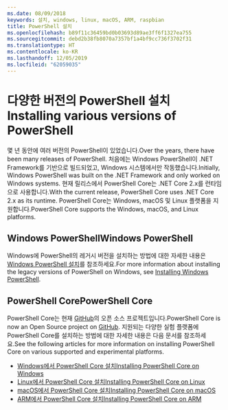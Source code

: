 ```yaml
---
ms.date: 08/09/2018
keywords: 설치, windows, linux, macOS, ARM, raspbian
title: PowerShell 설치
ms.openlocfilehash: b89f11c36459bd0b03693d89ae3ff6f1327ea755
ms.sourcegitcommit: debd2b38fb8070a7357bf1a4bf9cc736f3702f31
ms.translationtype: HT
ms.contentlocale: ko-KR
ms.lasthandoff: 12/05/2019
ms.locfileid: "62059035"
---
```

# <a name="installing-various-versions-of-powershell"></a><span data-ttu-id="faccc-103">다양한 버전의 PowerShell 설치</span><span class="sxs-lookup"><span data-stu-id="faccc-103">Installing various versions of PowerShell</span></span>

<span data-ttu-id="faccc-104">몇 년 동안에 여러 버전의 PowerShell이 있었습니다.</span><span class="sxs-lookup"><span data-stu-id="faccc-104">Over the years, there have been many releases of PowerShell.</span></span> <span data-ttu-id="faccc-105">처음에는 Windows PowerShell이 ​​.NET Framework를 기반으로 빌드되었고, Windows 시스템에서만 작동했습니다.</span><span class="sxs-lookup"><span data-stu-id="faccc-105">Initially, Windows PowerShell was built on the .NET Framework and only worked on Windows systems.</span></span> <span data-ttu-id="faccc-106">현재 릴리스에서 PowerShell Core는 .NET Core 2.x를 런타임으로 사용합니다.</span><span class="sxs-lookup"><span data-stu-id="faccc-106">With the current release, PowerShell Core uses .NET Core 2.x as its runtime.</span></span> <span data-ttu-id="faccc-107">PowerShell Core는 Windows, macOS 및 Linux 플랫폼을 지원합니다.</span><span class="sxs-lookup"><span data-stu-id="faccc-107">PowerShell Core supports the Windows, macOS, and Linux platforms.</span></span>

## <a name="windows-powershell"></a><span data-ttu-id="faccc-108">Windows PowerShell</span><span class="sxs-lookup"><span data-stu-id="faccc-108">Windows PowerShell</span></span>

<span data-ttu-id="faccc-109">Windows에 PowerShell의 레거시 버전을 설치하는 방법에 대한 자세한 내용은 [Windows PowerShell 설치](installing-windows-powershell.md)를 참조하세요.</span><span class="sxs-lookup"><span data-stu-id="faccc-109">For more information about installing the legacy versions of PowerShell on Windows, see [Installing Windows PowerShell](installing-windows-powershell.md).</span></span>

## <a name="powershell-core"></a><span data-ttu-id="faccc-110">PowerShell Core</span><span class="sxs-lookup"><span data-stu-id="faccc-110">PowerShell Core</span></span>

<span data-ttu-id="faccc-111">PowerShell Core는 현재 [GitHub](https://github.com/powershell/powershell)의 오픈 소스 프로젝트입니다.</span><span class="sxs-lookup"><span data-stu-id="faccc-111">PowerShell Core is now an Open Source project on [GitHub](https://github.com/powershell/powershell).</span></span>
<span data-ttu-id="faccc-112">지원되는 다양한 실험 플랫폼에 PowerShell Core를 설치하는 방법에 대한 자세한 내용은 다음 문서를 참조하세요.</span><span class="sxs-lookup"><span data-stu-id="faccc-112">See the following articles for more information on installing PowerShell Core on various supported and experimental platforms.</span></span>

- [<span data-ttu-id="faccc-113">Windows에서 PowerShell Core 설치</span><span class="sxs-lookup"><span data-stu-id="faccc-113">Installing PowerShell Core on Windows</span></span>](Installing-PowerShell-Core-on-Windows.md)
- [<span data-ttu-id="faccc-114">Linux에서 PowerShell Core 설치</span><span class="sxs-lookup"><span data-stu-id="faccc-114">Installing PowerShell Core on Linux</span></span>](Installing-PowerShell-Core-on-Linux.md)
- [<span data-ttu-id="faccc-115">macOS에서 PowerShell Core 설치</span><span class="sxs-lookup"><span data-stu-id="faccc-115">Installing PowerShell Core on macOS</span></span>](Installing-PowerShell-Core-on-macOS.md)
- [<span data-ttu-id="faccc-116">ARM에서 PowerShell Core 설치</span><span class="sxs-lookup"><span data-stu-id="faccc-116">Installing PowerShell Core on ARM</span></span>](PowerShell-Core-on-ARM.md)
